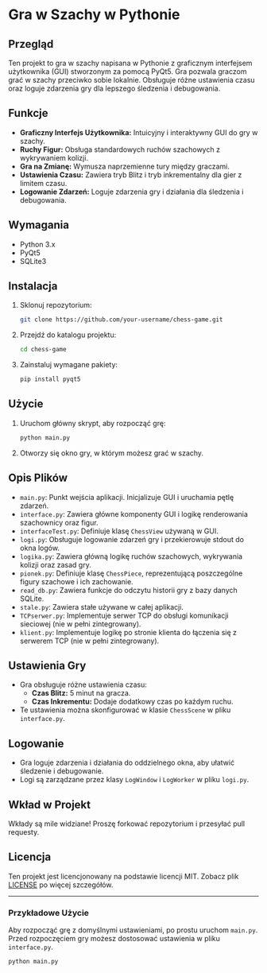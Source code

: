 # Gra w Szachy w Pythonie

## Przegląd
Ten projekt to gra w szachy napisana w Pythonie z graficznym interfejsem użytkownika (GUI) stworzonym za pomocą PyQt5. Gra pozwala graczom grać w szachy przeciwko sobie lokalnie. Obsługuje różne ustawienia czasu oraz loguje zdarzenia gry dla lepszego śledzenia i debugowania.

## Funkcje
- **Graficzny Interfejs Użytkownika:** Intuicyjny i interaktywny GUI do gry w szachy.
- **Ruchy Figur:** Obsługa standardowych ruchów szachowych z wykrywaniem kolizji.
- **Gra na Zmianę:** Wymusza naprzemienne tury między graczami.
- **Ustawienia Czasu:** Zawiera tryb Blitz i tryb inkrementalny dla gier z limitem czasu.
- **Logowanie Zdarzeń:** Loguje zdarzenia gry i działania dla śledzenia i debugowania.

## Wymagania
- Python 3.x
- PyQt5
- SQLite3

## Instalacja
1. Sklonuj repozytorium:
    ```sh
    git clone https://github.com/your-username/chess-game.git
    ```
2. Przejdź do katalogu projektu:
    ```sh
    cd chess-game
    ```
3. Zainstaluj wymagane pakiety:
    ```sh
    pip install pyqt5
    ```

## Użycie
1. Uruchom główny skrypt, aby rozpocząć grę:
    ```sh
    python main.py
    ```
2. Otworzy się okno gry, w którym możesz grać w szachy.

## Opis Plików
- `main.py`: Punkt wejścia aplikacji. Inicjalizuje GUI i uruchamia pętlę zdarzeń.
- `interface.py`: Zawiera główne komponenty GUI i logikę renderowania szachownicy oraz figur.
- `interfaceTest.py`: Definiuje klasę `ChessView` używaną w GUI.
- `logi.py`: Obsługuje logowanie zdarzeń gry i przekierowuje stdout do okna logów.
- `logika.py`: Zawiera główną logikę ruchów szachowych, wykrywania kolizji oraz zasad gry.
- `pionek.py`: Definiuje klasę `ChessPiece`, reprezentującą poszczególne figury szachowe i ich zachowanie.
- `read_db.py`: Zawiera funkcje do odczytu historii gry z bazy danych SQLite.
- `stale.py`: Zawiera stałe używane w całej aplikacji.
- `TCPserwer.py`: Implementuje serwer TCP do obsługi komunikacji sieciowej (nie w pełni zintegrowany).
- `klient.py`: Implementuje logikę po stronie klienta do łączenia się z serwerem TCP (nie w pełni zintegrowany).

## Ustawienia Gry
- Gra obsługuje różne ustawienia czasu:
  - **Czas Blitz:** 5 minut na gracza.
  - **Czas Inkrementu:** Dodaje dodatkowy czas po każdym ruchu.
- Te ustawienia można skonfigurować w klasie `ChessScene` w pliku `interface.py`.

## Logowanie
- Gra loguje zdarzenia i działania do oddzielnego okna, aby ułatwić śledzenie i debugowanie.
- Logi są zarządzane przez klasy `LogWindow` i `LogWorker` w pliku `logi.py`.

## Wkład w Projekt
Wkłady są mile widziane! Proszę forkować repozytorium i przesyłać pull requesty.

## Licencja
Ten projekt jest licencjonowany na podstawie licencji MIT. Zobacz plik [LICENSE](LICENSE) po więcej szczegółów.

---

### Przykładowe Użycie
Aby rozpocząć grę z domyślnymi ustawieniami, po prostu uruchom `main.py`. Przed rozpoczęciem gry możesz dostosować ustawienia w pliku `interface.py`.

```sh
python main.py
